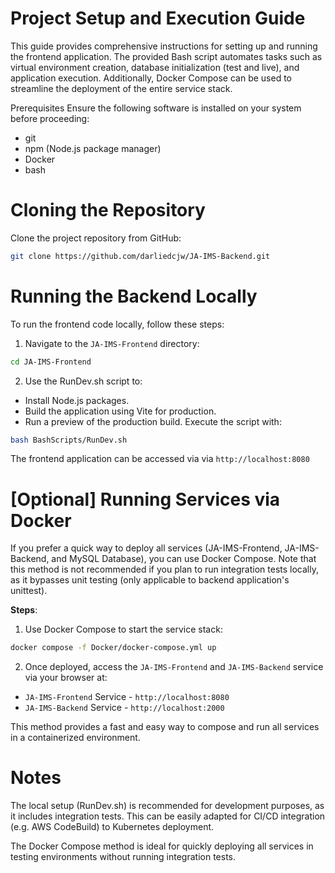 # Project Setup and Execution Guide

This guide provides comprehensive instructions for setting up and running the frontend application. The provided Bash script automates tasks such as virtual environment creation, database initialization (test and live), and application execution. Additionally, Docker Compose can be used to streamline the deployment of the entire service stack.

Prerequisites
Ensure the following software is installed on your system before proceeding:

- git
- npm (Node.js package manager)
- Docker
- bash

# Cloning the Repository

Clone the project repository from GitHub:

```bash
git clone https://github.com/darliedcjw/JA-IMS-Backend.git
```

# Running the Backend Locally

To run the frontend code locally, follow these steps:

1. Navigate to the `JA-IMS-Frontend` directory:

```bash
cd JA-IMS-Frontend
```

2. Use the RunDev.sh script to:

- Install Node.js packages.
- Build the application using Vite for production.
- Run a preview of the production build.
  Execute the script with:

```bash
bash BashScripts/RunDev.sh
```

The frontend application can be accessed via via `http://localhost:8080`

# [Optional] Running Services via Docker

If you prefer a quick way to deploy all services (JA-IMS-Frontend, JA-IMS-Backend, and MySQL Database), you can use Docker Compose. Note that this method is not recommended if you plan to run integration tests locally, as it bypasses unit testing (only applicable to backend application's unittest).

**Steps**:

1. Use Docker Compose to start the service stack:

```bash
docker compose -f Docker/docker-compose.yml up
```

2. Once deployed, access the `JA-IMS-Frontend` and `JA-IMS-Backend` service via your browser at:

- `JA-IMS-Frontend` Service - `http://localhost:8080`
- `JA-IMS-Backend` Service - `http://localhost:2000`

This method provides a fast and easy way to compose and run all services in a containerized environment.

# Notes

The local setup (RunDev.sh) is recommended for development purposes, as it includes integration tests. This can be easily adapted for CI/CD integration (e.g. AWS CodeBuild) to Kubernetes deployment.

The Docker Compose method is ideal for quickly deploying all services in testing environments without running integration tests.
